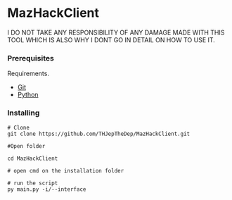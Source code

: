 # MazHackClient

I DO NOT TAKE ANY RESPONSIBILITY OF ANY DAMAGE MADE WITH THIS TOOL
WHICH IS ALSO WHY I DONT GO IN DETAIL ON HOW TO USE IT.

### Prerequisites

Requirements.
- [Git](https://git-scm.com/downloads)
- [Python](https://www.python.org/downloads/)

### Installing

```console
# Clone 
git clone https://github.com/THJepTheDep/MazHackClient.git

#Open folder

cd MazHackClient

# open cmd on the installation folder

# run the script
py main.py -i/--interface
```
